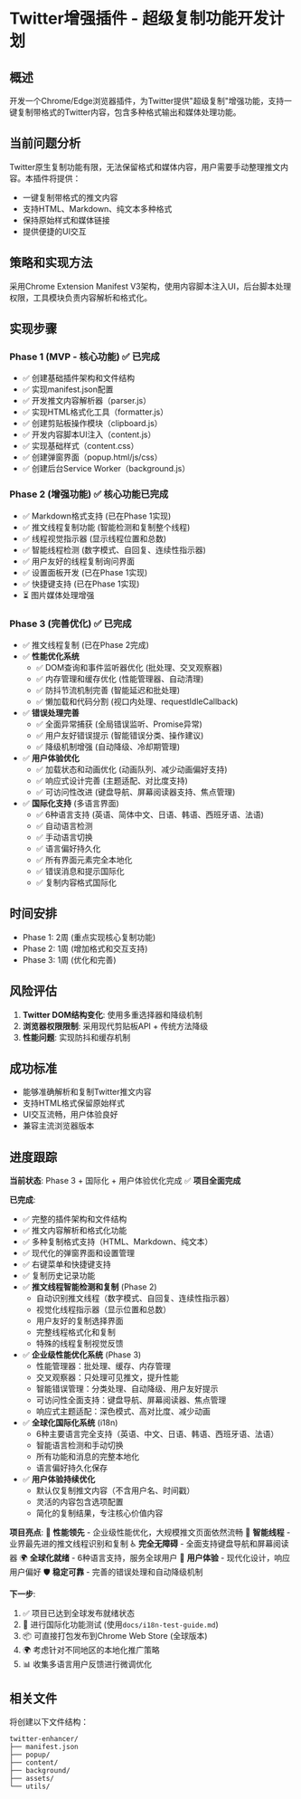 # Twitter增强插件 - 超级复制功能开发计划

## 概述
开发一个Chrome/Edge浏览器插件，为Twitter提供"超级复制"增强功能，支持一键复制带格式的Twitter内容，包含多种格式输出和媒体处理功能。

## 当前问题分析
Twitter原生复制功能有限，无法保留格式和媒体内容，用户需要手动整理推文内容。本插件将提供：
- 一键复制带格式的推文内容
- 支持HTML、Markdown、纯文本多种格式
- 保持原始样式和媒体链接
- 提供便捷的UI交互

## 策略和实现方法
采用Chrome Extension Manifest V3架构，使用内容脚本注入UI，后台脚本处理权限，工具模块负责内容解析和格式化。

## 实现步骤

### Phase 1 (MVP - 核心功能) ✅ 已完成
- ✅ 创建基础插件架构和文件结构
- ✅ 实现manifest.json配置
- ✅ 开发推文内容解析器（parser.js）
- ✅ 实现HTML格式化工具（formatter.js）
- ✅ 创建剪贴板操作模块（clipboard.js）
- ✅ 开发内容脚本UI注入（content.js）
- ✅ 实现基础样式（content.css）
- ✅ 创建弹窗界面（popup.html/js/css）
- ✅ 创建后台Service Worker（background.js）

### Phase 2 (增强功能) ✅ 核心功能已完成
- ✅ Markdown格式支持 (已在Phase 1实现)
- ✅ 推文线程复制功能 (智能检测和复制整个线程)
- ✅ 线程视觉指示器 (显示线程位置和总数)
- ✅ 智能线程检测 (数字模式、自回复、连续性指示器)
- ✅ 用户友好的线程复制询问界面
- ✅ 设置面板开发 (已在Phase 1实现)
- ✅ 快捷键支持 (已在Phase 1实现)
- ⏳ 图片媒体处理增强

### Phase 3 (完善优化) ✅ 已完成
- ✅ 推文线程复制 (已在Phase 2完成)
- ✅ **性能优化系统**
  - ✅ DOM查询和事件监听器优化 (批处理、交叉观察器)
  - ✅ 内存管理和缓存优化 (性能管理器、自动清理)
  - ✅ 防抖节流机制完善 (智能延迟和批处理)
  - ✅ 懒加载和代码分割 (视口内处理、requestIdleCallback)
- ✅ **错误处理完善**
  - ✅ 全面异常捕获 (全局错误监听、Promise异常)
  - ✅ 用户友好错误提示 (智能错误分类、操作建议)
  - ✅ 降级机制增强 (自动降级、冷却期管理)
- ✅ **用户体验优化**
  - ✅ 加载状态和动画优化 (动画队列、减少动画偏好支持)
  - ✅ 响应式设计完善 (主题适配、对比度支持)
  - ✅ 可访问性改进 (键盘导航、屏幕阅读器支持、焦点管理)
- ✅ **国际化支持** (多语言界面)
  - ✅ 6种语言支持 (英语、简体中文、日语、韩语、西班牙语、法语)
  - ✅ 自动语言检测
  - ✅ 手动语言切换
  - ✅ 语言偏好持久化
  - ✅ 所有界面元素完全本地化
  - ✅ 错误消息和提示国际化
  - ✅ 复制内容格式国际化

## 时间安排
- Phase 1: 2周 (重点实现核心复制功能)
- Phase 2: 1周 (增加格式和交互支持)
- Phase 3: 1周 (优化和完善)

## 风险评估
1. **Twitter DOM结构变化**: 使用多重选择器和降级机制
2. **浏览器权限限制**: 采用现代剪贴板API + 传统方法降级
3. **性能问题**: 实现防抖和缓存机制

## 成功标准
- 能够准确解析和复制Twitter推文内容
- 支持HTML格式保留原始样式
- UI交互流畅，用户体验良好
- 兼容主流浏览器版本

## 进度跟踪
**当前状态**: Phase 3 + 国际化 + 用户体验优化完成 ✅ **项目全面完成**

**已完成**: 
- ✅ 完整的插件架构和文件结构
- ✅ 推文内容解析和格式化功能
- ✅ 多种复制格式支持（HTML、Markdown、纯文本）
- ✅ 现代化的弹窗界面和设置管理
- ✅ 右键菜单和快捷键支持
- ✅ 复制历史记录功能
- ✅ **推文线程智能检测和复制** (Phase 2)
  - 自动识别推文线程（数字模式、自回复、连续性指示器）
  - 视觉化线程指示器（显示位置和总数）
  - 用户友好的复制选择界面
  - 完整线程格式化和复制
  - 特殊的线程复制视觉反馈
- ✅ **企业级性能优化系统** (Phase 3)
  - 性能管理器：批处理、缓存、内存管理
  - 交叉观察器：只处理可见推文，提升性能
  - 智能错误管理：分类处理、自动降级、用户友好提示
  - 可访问性全面支持：键盘导航、屏幕阅读器、焦点管理
  - 响应式主题适配：深色模式、高对比度、减少动画
- ✅ **全球化国际化系统** (i18n)
  - 6种主要语言完全支持（英语、中文、日语、韩语、西班牙语、法语）
  - 智能语言检测和手动切换
  - 所有功能和消息的完整本地化
  - 语言偏好持久化保存
- ✅ **用户体验持续优化**
  - 默认仅复制推文内容（不含用户名、时间戳）
  - 灵活的内容包含选项配置
  - 简化的复制结果，专注核心价值内容

**项目亮点**: 
🚀 **性能领先** - 企业级性能优化，大规模推文页面依然流畅
🧠 **智能线程** - 业界最先进的推文线程识别和复制
♿ **完全无障碍** - 全面支持键盘导航和屏幕阅读器
🌍 **全球化就绪** - 6种语言支持，服务全球用户
🎨 **用户体验** - 现代化设计，响应用户偏好
🛡️ **稳定可靠** - 完善的错误处理和自动降级机制

**下一步**: 
1. ✅ 项目已达到全球发布就绪状态
2. 🧪 进行国际化功能测试 (使用`docs/i18n-test-guide.md`)
3. 📦 可直接打包发布到Chrome Web Store (全球版本)
4. 🌍 考虑针对不同地区的本地化推广策略
5. 📊 收集多语言用户反馈进行微调优化

## 相关文件
将创建以下文件结构：
```
twitter-enhancer/
├── manifest.json
├── popup/
├── content/
├── background/
├── assets/
└── utils/
``` 